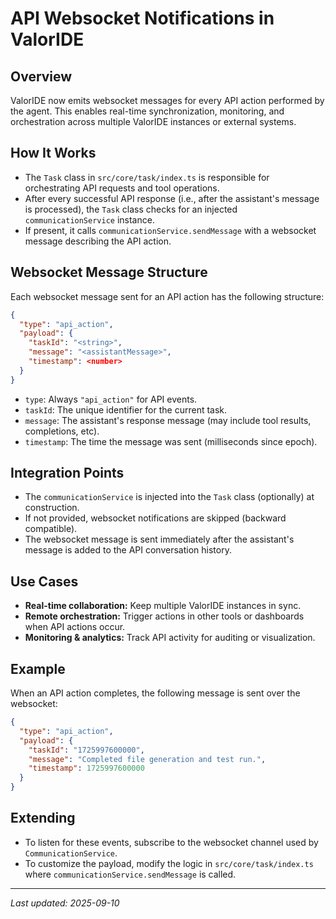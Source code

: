 # API Websocket Notifications in ValorIDE

## Overview

ValorIDE now emits websocket messages for every API action performed by the agent. This enables real-time synchronization, monitoring, and orchestration across multiple ValorIDE instances or external systems.

## How It Works

- The `Task` class in `src/core/task/index.ts` is responsible for orchestrating API requests and tool operations.
- After every successful API response (i.e., after the assistant's message is processed), the `Task` class checks for an injected `communicationService` instance.
- If present, it calls `communicationService.sendMessage` with a websocket message describing the API action.

## Websocket Message Structure

Each websocket message sent for an API action has the following structure:

```json
{
  "type": "api_action",
  "payload": {
    "taskId": "<string>",
    "message": "<assistantMessage>",
    "timestamp": <number>
  }
}
```

- `type`: Always `"api_action"` for API events.
- `taskId`: The unique identifier for the current task.
- `message`: The assistant's response message (may include tool results, completions, etc).
- `timestamp`: The time the message was sent (milliseconds since epoch).

## Integration Points

- The `communicationService` is injected into the `Task` class (optionally) at construction.
- If not provided, websocket notifications are skipped (backward compatible).
- The websocket message is sent immediately after the assistant's message is added to the API conversation history.

## Use Cases

- **Real-time collaboration:** Keep multiple ValorIDE instances in sync.
- **Remote orchestration:** Trigger actions in other tools or dashboards when API actions occur.
- **Monitoring & analytics:** Track API activity for auditing or visualization.

## Example

When an API action completes, the following message is sent over the websocket:

```json
{
  "type": "api_action",
  "payload": {
    "taskId": "1725997600000",
    "message": "Completed file generation and test run.",
    "timestamp": 1725997600000
  }
}
```

## Extending

- To listen for these events, subscribe to the websocket channel used by `CommunicationService`.
- To customize the payload, modify the logic in `src/core/task/index.ts` where `communicationService.sendMessage` is called.

---

_Last updated: 2025-09-10_
